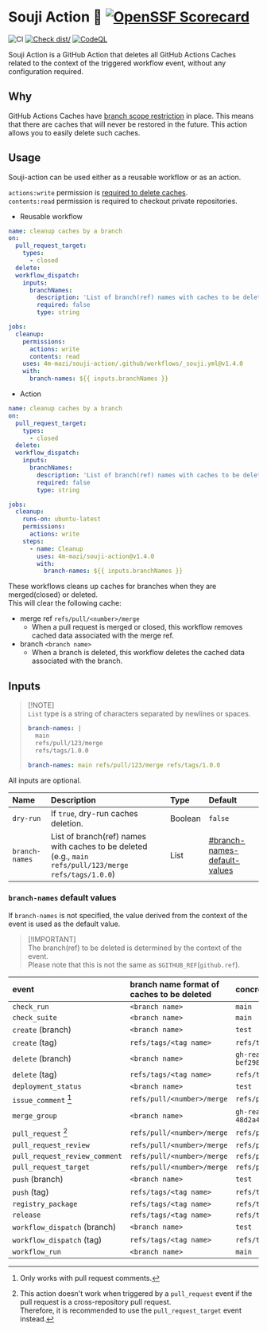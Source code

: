 # Souji Action 🧹 [![OpenSSF Scorecard](https://api.scorecard.dev/projects/github.com/4m-mazi/souji-action/badge)](https://scorecard.dev/viewer/?uri=github.com/4m-mazi/souji-action)

![CI](https://github.com/4m-mazi/souji-action/actions/workflows/ci.yml/badge.svg)
[![Check dist/](https://github.com/4m-mazi/souji-action/actions/workflows/check-dist.yml/badge.svg)](https://github.com/actions/4m-mazi/souji-action/actions/workflows/check-dist.yml)
[![CodeQL](https://github.com/4m-mazi/souji-action/actions/workflows/codeql-analysis.yml/badge.svg)](https://github.com/4m-mazi/souji-action/actions/workflows/codeql-analysis.yml)

Souji Action is a GitHub Action that deletes all GitHub Actions Caches related
to the context of the triggered workflow event, without any configuration
required.

## Why

GitHub Actions Caches have
[branch scope restriction](https://docs.github.com/en/actions/using-workflows/caching-dependencies-to-speed-up-workflows#restrictions-for-accessing-a-cache)
in place. This means that there are caches that will never be restored in the
future. This action allows you to easily delete such caches.

## Usage

Souji-action can be used either as a reusable workflow or as an action.

`actions:write` permission is
[required to delete caches](https://docs.github.com/en/rest/actions/cache?apiVersion=2022-11-28#delete-a-github-actions-cache-for-a-repository-using-a-cache-id).\
`contents:read` permission is required to checkout private repositories.

- Reusable workflow

<!-- x-release-please-start-version -->

```yml
name: cleanup caches by a branch
on:
  pull_request_target:
    types:
      - closed
  delete:
  workflow_dispatch:
    inputs:
      branchNames:
        description: 'List of branch(ref) names with caches to be deleted'
        required: false
        type: string

jobs:
  cleanup:
    permissions:
      actions: write
      contents: read
    uses: 4m-mazi/souji-action/.github/workflows/_souji.yml@v1.4.0
    with:
      branch-names: ${{ inputs.branchNames }}
```

<!-- x-release-please-end -->

- Action

<!-- x-release-please-start-version -->

```yml
name: cleanup caches by a branch
on:
  pull_request_target:
    types:
      - closed
  delete:
  workflow_dispatch:
    inputs:
      branchNames:
        description: 'List of branch(ref) names with caches to be deleted'
        required: false
        type: string

jobs:
  cleanup:
    runs-on: ubuntu-latest
    permissions:
      actions: write
    steps:
      - name: Cleanup
        uses: 4m-mazi/souji-action@v1.4.0
        with:
          branch-names: ${{ inputs.branchNames }}
```

<!-- x-release-please-end -->

These workflows cleans up caches for branches when they are merged(closed) or
deleted. \
This will clear the following cache:

- merge ref `refs/pull/<number>/merge`
  - When a pull request is merged or closed, this workflow removes cached data
    associated with the merge ref.
- branch `<branch name>`
  - When a branch is deleted, this workflow deletes the cached data associated
    with the branch.

## Inputs

> [!NOTE]\
> `List` type is a string of characters separated by newlines or spaces.
>
> ```yaml
> branch-names: |
>   main
>   refs/pull/123/merge
>   refs/tags/1.0.0
> ```
>
> ```yaml
> branch-names: main refs/pull/123/merge refs/tags/1.0.0
> ```

All inputs are optional.

| Name           | Description                                                                                            | Type    | Default                                                      |
| :------------- | :----------------------------------------------------------------------------------------------------- | :------ | :----------------------------------------------------------- |
| `dry-run`      | If `true`, dry-run caches deletion.                                                                    | Boolean | `false`                                                      |
| `branch-names` | List of branch(ref) names with caches to be deleted (e.g., `main refs/pull/123/merge refs/tags/1.0.0`) | List    | [#branch-names-default-values](#branch-names-default-values) |

### `branch-names` default values

If `branch-names` is not specified, the value derived from the context of the
event is used as the default value.

> [!IMPORTANT]\
> The branch(ref) to be deleted is determined by the context of the event.\
> Please note that this is not the same as `$GITHUB_REF`(`github.ref`).

| event                         | branch name format of caches to be deleted | concrete example                                                         |
| :---------------------------- | :----------------------------------------- | :----------------------------------------------------------------------- |
| `check_run`                   | `<branch name>`                            | `main`                                                                   |
| `check_suite`                 | `<branch name>`                            | `main`                                                                   |
| `create` (branch)             | `<branch name>`                            | `test`                                                                   |
| `create` (tag)                | `refs/tags/<tag name>`                     | `refs/tags/v2.3.4`                                                       |
| `delete` (branch)             | `<branch name>`                            | `gh-readonly-queue/main/pr-813-bef2983ddf2ae45fbf6ef6c788732c6bc7797cae` |
| `delete` (tag)                | `refs/tags/<tag name>`                     | `refs/tags/v2.3.4`                                                       |
| `deployment_status`           | `<branch name>`                            | `test`                                                                   |
| `issue_comment` [^1]          | `refs/pull/<number>/merge`                 | `refs/pull/123/merge`                                                    |
| `merge_group`                 | `<branch name>`                            | `gh-readonly-queue/main/pr-746-48d2a411fc179d6938d5c57a5040d1b38f3eb198` |
| `pull_request` [^2]           | `refs/pull/<number>/merge`                 | `refs/pull/123/merge`                                                    |
| `pull_request_review`         | `refs/pull/<number>/merge`                 | `refs/pull/123/merge`                                                    |
| `pull_request_review_comment` | `refs/pull/<number>/merge`                 | `refs/pull/123/merge`                                                    |
| `pull_request_target`         | `refs/pull/<number>/merge`                 | `refs/pull/123/merge`                                                    |
| `push` (branch)               | `<branch name>`                            | `test`                                                                   |
| `push` (tag)                  | `refs/tags/<tag name>`                     | `refs/tags/v2.3.4`                                                       |
| `registry_package`            | `refs/tags/<tag name>`                     | `refs/tags/v2.3.4`                                                       |
| `release`                     | `refs/tags/<tag name>`                     | `refs/tags/v2.3.4`                                                       |
| `workflow_dispatch` (branch)  | `<branch name>`                            | `test`                                                                   |
| `workflow_dispatch` (tag)     | `refs/tags/<tag name>`                     | `refs/tags/v2.3.4`                                                       |
| `workflow_run`                | `<branch name>`                            | `main`                                                                   |

[^1]: Only works with pull request comments.

[^2]:
    This action doesn't work when triggered by a `pull_request` event if the
    pull request is a cross-repository pull request.\
    Therefore, it is recommended to use the `pull_request_target` event instead.

